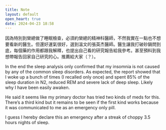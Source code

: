 ```yaml
---
title: Note
layout: default
open_heart: true
date: 2024-04-23 18:58
---
```


因為特別到榮總做了睡眠檢查，必須約榮總的精神科醫師，不然我實在一點也不想要看新的醫生。但還好運氣很好，選到溫文的張英杰醫師。醫生讓我打破砂鍋問到底，每個藥的作用都跟我解釋，也提出自己看的研究報告給我參考。甚至預料到我想帶報告回家自己研究的心。推薦給大家（？）。

In the end the sleep analysis only confirmed that my insomnia is not caused by any of the common sleep disorders. As expected, the report showed that I woke up a bunch of times (I recalled only once) and spent 85% of the sleep duration in N2, reduced REM and severe lack of deep sleep. Likely why I have been easily awaken.

He said it seems like my primary doctor has tried two kinds of meds for this. There’s a third kind but it remains to be seen if the first kind works because it was communicated to me as an emergency only pill. 

I guess I hereby declare this an emergency after a streak of choppy 3.5 hours nights of sleep.
